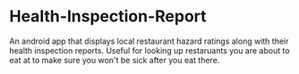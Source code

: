 # Health-Inspection-Report

An android app that displays local restaurant hazard ratings along with their health inspection reports. Useful for looking 
up restaruants you are about to eat at to make sure you won't be sick after you eat there.

